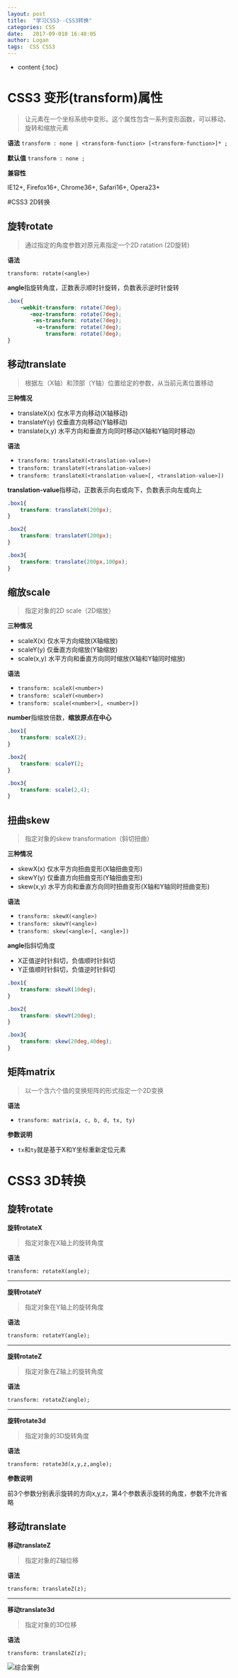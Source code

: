 ```yaml
---
layout: post
title:  "学习CSS3--CSS3转换"
categories: CSS
date:   2017-09-010 16:48:05
author: Logan
tags:  CSS CSS3
---
```


* content
{:toc}

# CSS3 变形(transform)属性

>让元素在一个坐标系统中变形。这个属性包含一系列变形函数，可以移动、旋转和缩放元素

**语法**
`transform : none | <transform-function> [<transform-function>]* ;`

**默认值**
`transform : none ;`

**兼容性**

IE12+, Firefox16+, Chrome36+, Safari16+, Opera23+

#CSS3 2D转换

## 旋转rotate

>通过指定的角度参数对原元素指定一个2D ratation (2D旋转)

**语法**

`transform: rotate(<angle>)`

**angle**指旋转角度，正数表示顺时针旋转，负数表示逆时针旋转

```css
.box{
    -webkit-transform: rotate(7deg);
       -moz-transform: rotate(7deg);
        -ms-transform: rotate(7deg);
         -o-transform: rotate(7deg);
            transform: rotate(7deg);
}
```




## 移动translate

>根据左（X轴）和顶部（Y轴）位置给定的参数，从当前元素位置移动

**三种情况**

- translateX(x) 仅水平方向移动(X轴移动)
- translateY(y) 仅垂直方向移动(Y轴移动)
- translate(x,y) 水平方向和垂直方向同时移动(X轴和Y轴同时移动)


**语法**

- `transform: translateX(<translation-value>)`
- `transform: translateY(<translation-value>)`
- `transform: translateX(<translation-value>[, <translation-value>])`

**translation-value**指移动，正数表示向右或向下，负数表示向左或向上

```css
.box1{
	transform: translateX(200px);
}

.box2{
	transform: translateY(200px);
}

.box3{
	transform: translate(200px,100px);
}
```

## 缩放scale

>指定对象的2D scale（2D缩放）

**三种情况**

- scaleX(x) 仅水平方向缩放(X轴缩放)
- scaleY(y) 仅垂直方向缩放(Y轴缩放)
- scale(x,y) 水平方向和垂直方向同时缩放(X轴和Y轴同时缩放)


**语法**

- `transform: scaleX(<number>)`
- `transform: scaleY(<number>)`
- `transform: scale(<number>[, <number>])`

**number**指缩放倍数，**缩放原点在中心**

```css
.box1{
	transform: scaleX(2);
}

.box2{
	transform: scaleY(2;
}

.box3{
	transform: scale(2,4);
}
```

## 扭曲skew

>指定对象的skew transformation（斜切扭曲）

**三种情况**

- skewX(x) 仅水平方向扭曲变形(X轴扭曲变形)
- skewY(y) 仅垂直方向扭曲变形(Y轴扭曲变形)
- skew(x,y) 水平方向和垂直方向同时扭曲变形(X轴和Y轴同时扭曲变形)


**语法**

- `transform: skewX(<angle>)`
- `transform: skewY(<angle>)`
- `transform: skew(<angle>[, <angle>])`

**angle**指斜切角度

- X正值逆时针斜切，负值顺时针斜切
- Y正值顺时针斜切，负值逆时针斜切

```css
.box1{
	transform: skewX(10deg);
}

.box2{
	transform: skewY(20deg);
}

.box3{
	transform: skew(20deg,40deg);
}
```

## 矩阵matrix

>以一个含六个值的变换矩阵的形式指定一个2D变换

**语法**

- `transform: matrix(a, c, b, d, tx, ty)`

**参数说明**

- `tx`和`ty`就是基于X和Y坐标重新定位元素

# CSS3 3D转换

## 旋转rotate

**旋转rotateX**

> 指定对象在X轴上的旋转角度

**语法**

`transform: rotateX(angle);`

***

**旋转rotateY**

> 指定对象在Y轴上的旋转角度

**语法**

`transform: rotateY(angle);`

***

**旋转rotateZ**

> 指定对象在Z轴上的旋转角度

**语法**

`transform: rotateZ(angle);`

***

**旋转rotate3d**

> 指定对象的3D旋转角度

**语法**

`transform: rotate3d(x,y,z,angle);`

**参数说明**

前3个参数分别表示旋转的方向x,y,z，第4个参数表示旋转的角度，参数不允许省略

## 移动translate

**移动translateZ**

> 指定对象的Z轴位移

**语法**

`transform: translateZ(z);`

***

**移动translate3d**

> 指定对象的3D位移

**语法**

`transform: translateZ(z);`



![综合案例](https://raw.githubusercontent.com/logan70/logan70.github.io/master/images/2017-09-10/gradient.jpg "综合案例")

